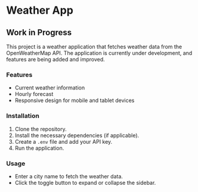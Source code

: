 # Weather App

## Work in Progress

This project is a weather application that fetches weather data from the OpenWeatherMap API. The application is currently under development, and features are being added and improved.

### Features

- Current weather information
- Hourly forecast
- Responsive design for mobile and tablet devices

### Installation

1. Clone the repository.
2. Install the necessary dependencies (if applicable).
3. Create a `.env` file and add your API key.
4. Run the application.

### Usage

- Enter a city name to fetch the weather data.
- Click the toggle button to expand or collapse the sidebar.
